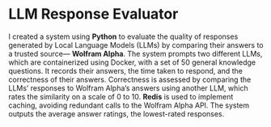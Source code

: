 # LLM Response Evaluator
I created a system using **Python** to evaluate the quality of responses generated by Local Language Models (LLMs) by comparing their answers to a trusted source— **Wolfram Alpha**.
The system prompts two different LLMs, which are containerized using Docker, with a set of 50 general knowledge questions.
It records their answers, the time taken to respond, and the correctness of their answers.
Correctness is assessed by comparing the LLMs’ responses to Wolfram Alpha’s answers using another LLM, which rates the similarity on a scale of 0 to 10.
**Redis** is used to implement caching, avoiding redundant calls to the Wolfram Alpha API.
The system outputs the average answer ratings, the lowest-rated responses.
